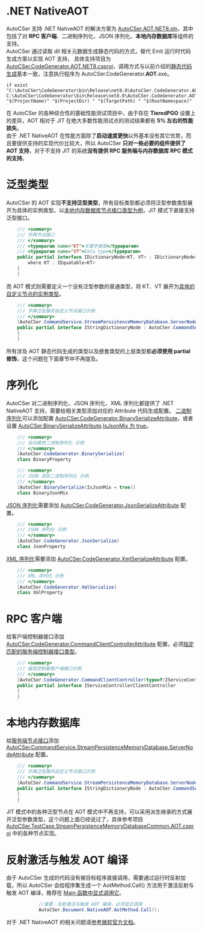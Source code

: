 ﻿# .NET NativeAOT
AutoCSer 支持 .NET NativeAOT 的解决方案为 [AutoCSer.AOT.NET8.sln](https://github.com/AutoCSer/AutoCSer2/blob/master/AutoCSer.AOT.NET8.sln)，其中包括了对 **RPC 客户端**、二进制序列化、JSON 序列化、**本地内存数据库**等组件的支持。  
AutoCSer 通过读取 dll 相关元数据生成静态代码的方式，替代 Emit 运行时代码生成方案以实现 AOT 支持， 具体支持项目为 [AutoCSer.CodeGenerator.AOT.NET8.csproj](https://github.com/AutoCSer/AutoCSer2/tree/main/AutoCSer/CodeGenerator)，调用方式与以前介绍的[静态代码生成](https://github.com/AutoCSer/AutoCSer2/blob/master/Document/05.CodeGenerator/05.CodeGenerator.Eng.md)基本一致，注意执行程序为 AutoCSer.CodeGenerator.**AOT**.exe。
``` text
if exist "C:\AutoCSer\CodeGenerator\bin\Release\net8.0\AutoCSer.CodeGenerator.AOT.exe" C:\AutoCSer\CodeGenerator\bin\Release\net8.0\AutoCSer.CodeGenerator.AOT.exe "$(ProjectName)" "$(ProjectDir) " "$(TargetPath) " "$(RootNamespace)"
```
在 AutoCSer 的各种综合性的基础性能测试项目中，由于存在 **TieredPGO** 设置上的差异，AOT 相对于 JIT 在绝大多数性能测试点的测试结果都有 **5% 左右的性能损失**。  
由于 .NET NativeAOT 在性能方面除了**启动速度更快**以外基本没有其它优势，而且要提供支持的实现代价比较大，所以 AutoCSer **只对一些必要的组件提供了 AOT 支持**，对于不支持 JIT 的系统**没有提供 RPC 服务端与内存数据库 RPC 模式的支持**。
# 泛型类型
AutoCSer 的 AOT 实现**不支持泛型类型**，所有目标类型都必须将泛型参数类型展开为具体的实例类型。以[本地内存数据库节点接口类型为例](https://github.com/AutoCSer/AutoCSer2/blob/master/Application/StreamPersistenceMemoryDatabase/Node/IDictionaryNode.cs)，JIT 模式下直接支持泛型接口。
``` csharp
    /// <summary>
    /// 字典节点接口
    /// </summary>
    /// <typeparam name="KT">关键字类型</typeparam>
    /// <typeparam name="VT">Data type</typeparam>
    public partial interface IDictionaryNode<KT, VT> : IDictionaryNode<KT, VT, KeyValue<KT, VT>>
        where KT : IEquatable<KT>
    {
    }
```
而 AOT 模式则需要定义一个没有泛型参数的普通类型，将 KT、VT 展开为[具体的自定义节点的实例类型](https://github.com/AutoCSer/AutoCSer2/blob/master/Document/12.NativeAOT/MemoryDatabaseLocalService/IStringDictionaryNode.cs)。
``` csharp
    /// <summary>
    /// 字典泛型展开自定义节点接口示例
    /// </summary>
    [AutoCSer.CommandService.StreamPersistenceMemoryDatabase.ServerNode]
    public partial interface IStringDictionaryNode : AutoCSer.CommandService.StreamPersistenceMemoryDatabase.IDictionaryNode<string, string>
    {
    }
```
所有涉及 AOT 静态代码生成的类型以及嵌套类型的上层类型都**必须使用 partial 修饰**，这个问题在下面章节中不再提及。
# 序列化
AutoCSer 对二进制序列化、JSON 序列化、XML 序列化都提供了 .NET NativeAOT 支持，需要给相关类型添加对应的 Attribute 代码生成配置。
[二进制序列化](https://github.com/AutoCSer/AutoCSer2/blob/master/Document/12.NativeAOT/DataSerialize/BinaryProperty.cs)可以添加配置 [AutoCSer.CodeGenerator.BinarySerializeAttribute](https://github.com/AutoCSer/AutoCSer2/blob/master/AutoCSer/BinarySerialize/CodeGenerator/BinarySerializeAttribute.cs)，或者设置 [AutoCSer.BinarySerializeAttribute](https://github.com/AutoCSer/AutoCSer2/blob/master/AutoCSer/BinarySerialize/BinarySerializeAttribute.cs).[IsJsonMix 为 true](https://github.com/AutoCSer/AutoCSer2/blob/master/Document/12.NativeAOT/DataSerialize/BinaryJsonMix.cs)。
``` csharp
    /// <summary>
    /// 自动属性二进制序列化 示例
    /// </summary>
    [AutoCSer.CodeGenerator.BinarySerialize]
    class BinaryProperty
```
``` csharp
    /// <summary>
    /// JSON 混杂二进制序列化 示例
    /// </summary>
    [AutoCSer.BinarySerialize(IsJsonMix = true)]
    class BinaryJsonMix
```
[JSON 序列化](https://github.com/AutoCSer/AutoCSer2/blob/master/Document/12.NativeAOT/DataSerialize/JsonProperty.cs)需要添加 [AutoCSer.CodeGenerator.JsonSerializeAttribute](https://github.com/AutoCSer/AutoCSer2/blob/master/AutoCSer/Json/CodeGenerator/JsonSerializeAttribute.cs) 配置。
``` csharp
    /// <summary>
    /// JSON 序列化 示例
    /// </summary>
    [AutoCSer.CodeGenerator.JsonSerialize]
    class JsonProperty
```
[XML 序列化](https://github.com/AutoCSer/AutoCSer2/blob/master/Document/12.NativeAOT/DataSerialize/XmlProperty.cs)需要添加 [AutoCSer.CodeGenerator.XmlSerializeAttribute](https://github.com/AutoCSer/AutoCSer2/blob/master/AutoCSer/Extensions/Xml/CodeGenerator/XmlSerializeAttribute.cs) 配置。
``` csharp
    /// <summary>
    /// XML 序列化 示例
    /// </summary>
    [AutoCSer.CodeGenerator.XmlSerialize]
    class XmlProperty
```
# RPC 客户端
给客户端控制器接口添加 [AutoCSer.CodeGenerator.CommandClientControllerAttribute](https://github.com/AutoCSer/AutoCSer2/blob/master/AutoCSer/Net/CommandServer/CodeGenerator/CommandClientControllerAttribute.cs) 配置，必须[指定匹配的服务端控制器接口类型](https://github.com/AutoCSer/AutoCSer2/blob/master/Document/12.NativeAOT/Service/IServiceControllerClientController.cs)。
``` csharp
    /// <summary>
    /// 服务控制器客户端接口示例
    /// </summary>
    [AutoCSer.CodeGenerator.CommandClientController(typeof(IServiceController))]
    public partial interface IServiceControllerClientController
    {
    }
```
# 本地内存数据库
给[服务端节点接口](https://github.com/AutoCSer/AutoCSer2/blob/master/Document/12.NativeAOT/MemoryDatabaseLocalService/IStringDictionaryNode.cs)添加 [AutoCSer.CommandService.StreamPersistenceMemoryDatabase.ServerNodeAttribute](https://github.com/AutoCSer/AutoCSer2/blob/master/Application/StreamPersistenceMemoryDatabase/Server/ServerNodeAttribute.cs) 配置。
``` csharp
    /// <summary>
    /// 字典泛型展开自定义节点接口示例
    /// </summary>
    [AutoCSer.CommandService.StreamPersistenceMemoryDatabase.ServerNode]
    public partial interface IStringDictionaryNode : AutoCSer.CommandService.StreamPersistenceMemoryDatabase.IDictionaryNode<string, string>
    {
    }
```
JIT 模式中的各种泛型节点在 AOT 模式中不再支持，可以采用派生继承的方式展开泛型参数类型，这个问题上面已经说过了，具体参考项目 [AutoCSer.TestCase.StreamPersistenceMemoryDatabaseCommon.AOT.csproj](https://github.com/AutoCSer/AutoCSer2/tree/main/TestCase/StreamPersistenceMemoryDatabase/Common) 中的各种节点实现。
# 反射激活与触发 AOT 编译
由于 AutoCSer 生成的代码没有被目标程序直接调用，需要通过运行时反射加载，所以 AutoCSer 会给程序集生成一个 AotMethod.Call() 方法用于激活反射与触发 AOT 编译，推荐在 [Main 函数中显式调用它](https://github.com/AutoCSer/AutoCSer2/blob/master/Document/12.NativeAOT/Program.AOT.cs)。
``` csharp
            //重要：反射激活与触发 AOT 编译，必须显式调用
            AutoCSer.Document.NativeAOT.AotMethod.Call();
```
对于 .NET NativeAOT 的相关问题请[参考微软官方文档](https://learn.microsoft.com/zh-cn/dotnet/core/deploying/native-aot/)。